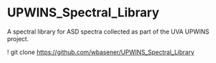 # UPWINS_Spectral_Library
A spectral library for ASD spectra collected as part of the UVA UPWINS project.

! git clone https://github.com/wbasener/UPWINS_Spectral_Library
